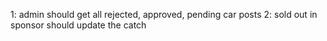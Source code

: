 1: admin should get all rejected, approved, pending car posts
2: sold out in sponsor should update the catch
